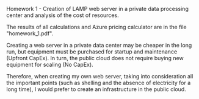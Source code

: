 Homework 1 - Creation of LAMP web server in a private data processing center and analysis of the cost of resources. 

The results of all calculations and Azure pricing calculator are in the file "homework_1.pdf".

Creating a web server in a private data center may be cheaper in the long run, but equipment must be purchased for startup and maintenance (Upfront CapEx). 
In turn, the public cloud does not require buying new equipment for scaling (No CapEx).

Therefore, when creating my own web server, taking into consideration all the important points (such as shelling and the absence of electricity for a long time), I would prefer to create an infrastructure in the public cloud.
